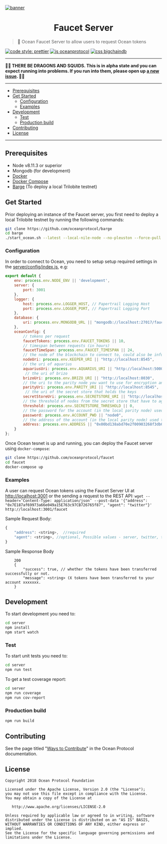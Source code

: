 [![banner](https://raw.githubusercontent.com/oceanprotocol/art/master/github/repo-banner%402x.png)](https://oceanprotocol.com)

<h1 align="center">Faucet Server</h1>

> 🐳 Ocean Faucet Server to allow users to request Ocean tokens

[![code style: prettier](https://img.shields.io/badge/code_style-prettier-7b1173.svg?style=flat-square)](https://github.com/prettier/prettier)
[![js oceanprotocol](https://img.shields.io/badge/js-oceanprotocol-7b1173.svg)](https://github.com/oceanprotocol/eslint-config-oceanprotocol)
[![css bigchaindb](https://img.shields.io/badge/css-bigchaindb-39BA91.svg)](https://github.com/bigchaindb/stylelint-config-bigchaindb)

* * *

**🐲🦑 THERE BE DRAGONS AND SQUIDS. This is in alpha state and you can expect running into problems. If you run into them, please open up [a new issue](https://github.com/oceanprotocol/faucet/issues). 🦑🐲**

* * *

- [Prerequisites](#prerequisites)
- [Get Started](#get-started)
  - [Configuration](#configuration)
  - [Examples](#examples)
- [Development](#development)
  - [Test](#test)
  - [Production build](#production-build)
- [Contributing](#contributing)
- [License](#license)

* * *

## Prerequisites

-   Node v8.11.3 or superior
-   Mongodb (for development)
-   [Docker](https://www.docker.com/get-started)
-   [Docker Compose](https://docs.docker.com/compose/)
-   [Barge](https://github.com/oceanprotocol/barge) (To deploy a local Trilobite testnet)

## Get Started

Prior deploying an instance of the Faucet server, you first need to deploy a local Trilobite testnet by running the following commands:

```bash
git clone https://github.com/oceanprotocol/barge
cd barge
./start_ocean.sh --latest --local-nile-node --no-pleuston --force-pull
```

### Configuration

In order to connect to Ocean, you need to setup setup required settings in the [server/config/index.js](server/config/index.js), e.g:

```js
export default {
	env: process.env.NODE_ENV || 'development',
	server: {
		port: 3001
	},
	logger: {
		host: process.env.LOGGER_HOST, // Papertrail Logging Host
		port: process.env.LOGGER_PORT, // Papertrail Logging Port
	},
	database: {
		uri: process.env.MONGODB_URL || "mongodb://localhost:27017/faucetdb"
	},
	oceanConfig: {
		// tokens per request
		faucetTokens: process.env.FAUCET_TOKENS || 10,
		// timespan between requests (in hours)
		faucetTimeSpan: process.env.FAUCET_TIMESPAN || 24,
		// the node of the blockchain to connect to, could also be infura
		nodeUri: process.env.KEEPER_URI || "http://localhost:8545",
		// the uri of aquarius
	    aquariusUri: process.env.AQUARIUS_URI || "http://localhost:5000",
		 // the uri of brizo
	    brizoUri: process.env.BRIZO_URI || "http://localhost:8030",
		// the uri to the parity node you want to use for encryption and decryption
	    parityUri: process.env.PARITY_URI || "http://localhost:8545",
		 // the uri of the secret store that holds the keys
	    secretStoreUri: process.env.SECRETSTORE_URI || "http://localhost:12001",
		// the threshold of nodes from the secret store that have to agree to the decrypt
	    threshold: process.env.SECRETSTORE_THRESHOLD || 0,
		// the password for the account (in the local parity node) used to sign messages for secret store
	    password: process.env.ACCOUNT_PWD || "node0",
		// the address of the account (in the local parity node) used to sign messages for secret store
	    address: process.env.ADDRESS || "0x00bd138abd70e2f00903268f3db08f2d25677c9e",
	}
};
```

Once Ocean tesnet is up and running, you can deploy the Faucet server using `docker-compose`:

```bash
git clone https://github.com/oceanprotocol/faucet
cd faucet
docker-compose up
```

### Examples

A user can request Ocean tokens using the Faucet Server UI at <http://localhost:3001> or the sending a request to the REST API:
 `wget --header=’Content-Type: application/json’ --post-data '{"address": "0x7E187af69973a66e049a15E763c97CB726765f87", "agent": "twitter"}' http://localhost:3001/faucet`

Sample Request Body:

```js
{
    "address": <string>,  //required
    "agent": <string>, //optional, Possible values - server, twitter, telegram, gitter
}
```

Sample Response Body

```
    200
    {
        "success": true, // whether the tokens have been transferred successfully or not.
        "message": <string> (X tokens have been transferred to your account xxxxxxx.
    }
```

## Development

To start development you need to:

```bash
cd server
npm install
npm start watch
```

### Test

To start unit tests you need to:

```bash
cd server
npm run test
```

To get a test coverage report:

```bash
cd server
npm run coverage
npm run cov-report
```

### Production build

```bash
npm run build
```

## Contributing

See the page titled "[Ways to Contribute](https://docs.oceanprotocol.com/concepts/contributing/)" in the Ocean Protocol documentation.

## License

```text
Copyright 2018 Ocean Protocol Foundation

Licensed under the Apache License, Version 2.0 (the "License");
you may not use this file except in compliance with the License.
You may obtain a copy of the License at

   http://www.apache.org/licenses/LICENSE-2.0

Unless required by applicable law or agreed to in writing, software
distributed under the License is distributed on an "AS IS" BASIS,
WITHOUT WARRANTIES OR CONDITIONS OF ANY KIND, either express or implied.
See the License for the specific language governing permissions and
limitations under the License.
```
